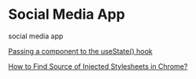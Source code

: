 # Social Media App 
social media app


[Passing a component to the useState() hook](https://stackoverflow.com/questions/65827305/passing-a-component-to-the-usestate-hook)

[How to Find Source of Injected Stylesheets in Chrome?](https://www.webnots.com/how-to-find-source-of-injected-stylesheets-in-chrome/)